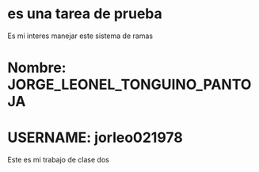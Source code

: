 # es una tarea de prueba 

Es mi interes manejar este sistema de ramas

# Nombre: JORGE_LEONEL_TONGUINO_PANTOJA
# USERNAME: jorleo021978

Este es mi trabajo de clase dos